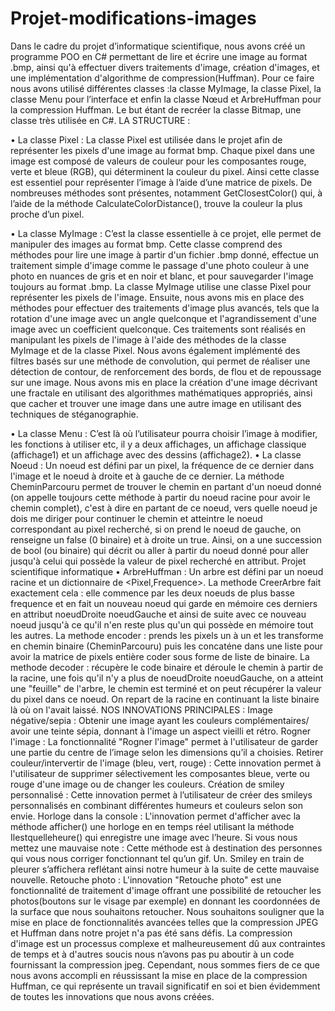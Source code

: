 # Projet-modifications-images

Dans le cadre du projet d’informatique scientifique, nous avons créé un programme POO en C# permettant de lire et écrire une image au format .bmp, ainsi qu'à effectuer divers traitements d'image, création d'images, et une implémentation d'algorithme de compression(Huffman). Pour ce faire nous avons utilisé différentes classes :la classe MyImage, la classe Pixel, la classe Menu pour l’interface et enfin la classe Nœud et ArbreHuffman pour la compression Huffman. Le but étant de recréer la classe Bitmap, une classe très utilisée en C#.
LA STRUCTURE :

• La classe Pixel :
La classe Pixel est utilisée dans le projet afin de représenter les pixels d'une image au format bmp. Chaque pixel dans une image est composé de valeurs de couleur pour les composantes rouge, verte et bleue (RGB), qui déterminent la couleur du pixel. Ainsi cette classe est essentiel pour représenter l’image à l’aide d’une matrice de pixels. De nombreuses méthodes sont présentes, notamment GetClosestColor() qui, à l’aide de la méthode CalculateColorDistance(), trouve la couleur la plus proche d’un pixel.

• La classe MyImage :
C’est la classe essentielle à ce projet, elle permet de manipuler des images au format bmp. Cette classe comprend des méthodes pour lire une image à partir d'un fichier .bmp donné, effectue un traitement simple d'image comme le passage d'une photo couleur à une photo en nuances de gris et en noir et blanc, et pour sauvegarder l'image toujours au format .bmp. La classe MyImage utilise une classe Pixel pour représenter les pixels de l'image. Ensuite, nous avons mis en place des méthodes pour effectuer des traitements d'image plus avancés, tels que la rotation d'une image avec un angle quelconque et l'agrandissement d'une image avec un coefficient quelconque. Ces traitements sont réalisés en manipulant les pixels de l'image à l'aide des méthodes de la classe MyImage et de la classe Pixel. Nous avons également implémenté des filtres basés sur une méthode de convolution, qui permet de réaliser une détection de contour, de renforcement des bords, de flou et de repoussage sur une image. Nous avons mis en place la création d'une image décrivant une fractale en utilisant des algorithmes mathématiques appropriés, ainsi que cacher et trouver une image dans une autre image en utilisant des techniques de stéganographie.

• La classe Menu :
C’est là où l’utilisateur pourra choisir l’image à modifier, les fonctions à utiliser etc, il y a deux affichages, un affichage classique (affichage1) et un affichage avec des dessins (affichage2).
• La classe Noeud :
Un noeud est défini par un pixel, la fréquence de ce dernier dans l'image et le noeud à droite et à gauche de ce dernier. La méthode CheminParcouru permet de trouver le chemin en partant d'un noeud donné (on appelle toujours cette méthode à partir du noeud racine pour avoir le chemin complet), c'est à dire en partant de ce noeud, vers quelle noeud je dois me diriger pour continuer le chemin et atteintre le noeud correspondant au pixel recherché, si on prend le noeud de gauche, on renseigne un false (0 binaire) et à droite un true. Ainsi, on a une succession de bool (ou binaire) qui décrit ou aller à partir du noeud donné pour aller jusqu'à celui qui possède la valeur de pixel recherché en attribut.
Projet scientifique informatique
 • ArbreHuffman :
Un arbre est défini par un noeud racine et un dictionnaire de <Pixel,Frequence>. La methode CreerArbre fait exactement cela : elle commence par les deux noeuds de plus basse frequence et en fait un nouveau noeud qui garde en mémoire ces derniers en attribut noeudDroite noeudGauche et ainsi de suite avec ce nouveau noeud jusqu'à ce qu'il n'en reste plus qu'un qui possède en mémoire tout les autres. La methode encoder : prends les pixels un à un et les transforme en chemin binaire (CheminParcouru) puis les concaténe dans une liste pour avoir la matrice de pixels entière coder sous forme de liste de binaire. La methode decoder : récupère le code binaire et déroule le chemin à partir de la racine, une fois qu'il n'y a plus de noeudDroite noeudGauche, on a atteint une "feuille" de l'arbre, le chemin est terminé et on peut récupérer la valeur du pixel dans ce noeud. On repart de la racine en continuant la liste binaire là où on l'avait laissé.
NOS INNOVATIONS PRINCIPALES :
Image négative/sepia : Obtenir une image ayant les couleurs complémentaires/ avoir une teinte sépia, donnant à l'image un aspect vieilli et rétro.
Rogner l'image : La fonctionnalité "Rogner l'image" permet à l'utilisateur de garder une partie du centre de l’image selon les dimensions qu’il a choisies.
Retirer couleur/intervertir de l'image (bleu, vert, rouge) : Cette innovation permet à l'utilisateur de supprimer sélectivement les composantes bleue, verte ou rouge d'une image ou de changer les couleurs.
Création de smiley personnalisé : Cette innovation permet à l’utilisateur de créer des smileys personnalisés en combinant différentes humeurs et couleurs selon son envie.
Horloge dans la console : L'innovation permet d'afficher avec la méthode afficher() une horloge en en temps réel utilisant la méthode Ilestquelleheure() qui enregistre une image avec l’heure.
Si vous nous mettez une mauvaise note : Cette méthode est à destination des personnes qui vous nous corriger fonctionnant tel qu’un gif. Un. Smiley en train de pleurer s’affichera reflétant ainsi notre humeur à la suite de cette mauvaise nouvelle.
Retouche photo : L'innovation "Retouche photo" est une fonctionnalité de traitement d'image offrant une possibilité de retoucher les photos(boutons sur le visage par exemple) en donnant les coordonnées de la surface que nous souhaitons retoucher.
Nous souhaitons souligner que la mise en place de fonctionnalités avancées telles que la compression JPEG et Huffman dans notre projet n'a pas été sans défis. La compression d'image est un processus complexe et malheureusement dû aux contraintes de temps et à d'autres soucis nous n’avons pas pu aboutir à un code fournissant la compression jpeg. Cependant, nous sommes fiers de ce que nous avons accompli en réussissant la mise en place de la compression Huffman, ce qui représente un travail significatif en soi et bien évidemment de toutes les innovations que nous avons créées.
